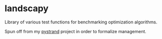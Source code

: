 # landscapy
Library of various test functions for benchmarking optimization algorithms. 

Spun off from my [pystrand](https://github.com/jpodivin/pystrand) project in order to formalize management. 


